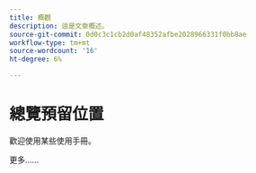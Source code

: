 ```yaml
---
title: 概觀
description: 這是文章概述。
source-git-commit: 0d0c3c1cb2d0af48352afbe2028966331f0bb8ae
workflow-type: tm+mt
source-wordcount: '16'
ht-degree: 6%

---
```



# 總覽預留位置

歡迎使用某些使用手冊。

更多……

<!--
This is the landing page of the user guide. It should be the first list item in the TOC.md file.

See other user landing pages to get ideas.
-->
